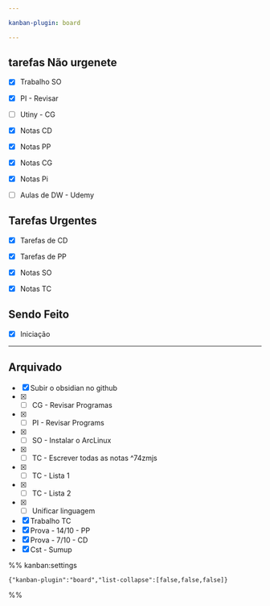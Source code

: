```yaml
---

kanban-plugin: board

---
```


## tarefas Não urgenete

- [x] Trabalho SO
- [x] PI - Revisar
- [ ] Utiny - CG
- [x] Notas CD
- [x] Notas PP
- [x] Notas CG
- [x] Notas Pi
- [ ] Aulas de DW - Udemy


## Tarefas Urgentes

- [x] Tarefas de CD
- [x] Tarefas de PP
- [x] Notas SO
- [x] Notas TC


## Sendo Feito

- [x] Iniciação


***

## Arquivado

- [x] Subir o obsidian no github
- [x] - [ ] CG - Revisar Programas
- [x] - [ ] PI - Revisar Programs
- [x] - [ ] SO - Instalar o ArcLinux
- [x] - [ ] TC - Escrever todas as notas ^74zmjs
- [x] - [ ] TC - Lista 1
- [x] - [ ] TC - Lista 2
- [x] - [ ] Unificar linguagem
- [x] Trabalho TC
- [x] Prova - 14/10 - PP
- [x] Prova - 7/10 - CD
- [x] Cst - Sumup

%% kanban:settings
```
{"kanban-plugin":"board","list-collapse":[false,false,false]}
```
%%